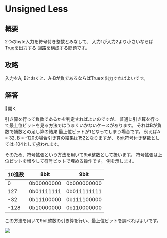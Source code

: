 # Unsigned Less

## 概要

2つのbyte入力を符号付き整数とみなして、
入力1が入力2より小さいならば<span class="T">True</span>を出力する
回路を構成する問題です。

## 攻略

入力をA, Bとおくと、A-Bが負であるならば<span class="T">True</span>を出力すればよいです。

## 解答

<div class="spoiler-controller material-icons">&#xE5CF;開く</div>
<div class="spoiler">

引き算を行って負数であるかを判定すればよいのですが、
普通に引き算を行って最上位ビットを見る方法ではうまくいかないケースがあります。
それはBが負数で補数との足し算の結果
最上位ビットが<span class="T">1</span>となってしまう場合です。
例えばA = 32, B = -120の場合引き算の結果は152となりますが、
8bit符号付き整数としては-104として扱われます。

そのため、符号拡張という方法を用いて9bit整数として扱います。
符号拡張は上位ビットを増やして符号ビットで埋める操作です。
例を示します。

|10進数|   8bit   |   9bit    |
|------|----------|-----------|
|     0|0b00000000|0b000000000|
|   127|0b01111111|0b011111111|
|   -32|0b11100000|0b111100000|
|  -128|0b10000000|0b110000000|

この方法を用いて9bit整数の引き算を行い、最上位ビットを調べればよいです。

![](https://gyazo.com/e96a4932fac61319ffe915f6bb17cc89.png)

</div>